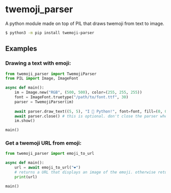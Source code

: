 # twemoji_parser
A python module made on top of PIL that draws twemoji from text to image.<br>
```sh
$ python3 -m pip install twemoji-parser
```

## Examples
### Drawing a text with emoji:
```py
from twemoji_parser import TwemojiParser
from PIL import Image, ImageFont

async def main():
    im = Image.new("RGB", (500, 500), color=(255, 255, 255))
    font = ImageFont.truetype("/path/to/font.ttf", 30)
    parser = TwemojiParser(im)
    
    await parser.draw_text((5, 5), "I 💖 Python!", font=font, fill=(0, 0, 0))
    await parser.close() # this is optional. don't close the parser when you are not finished.
    im.show()

main()
```
### Get a twemoji URL from emoji:
```py
from twemoji_parser import emoji_to_url

async def main():
    url = await emoji_to_url("❤️")
	# returns a URL that displays an image of the emoji. otherwise returns the same text.
    print(url)

main()
```